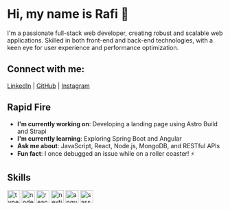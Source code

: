 # Hi, my name is Rafi 👋

I'm a passionate full-stack web developer, creating robust and scalable web applications. Skilled in both front-end and back-end technologies, with a keen eye for user experience and performance optimization. 

## Connect with me:
[LinkedIn](https://www.linkedin.com/in/rahmat-rafi-indarayani-37890b23b) | [GitHub](https://github.com/rahmatrafii) | [Instagram](https://www.instagram.com/raht.rafi)

## Rapid Fire

- **I'm currently working on**: Developing a landing page using Astro Build and Strapi
- **I'm currently learning**: Exploring Spring Boot and Angular
- **Ask me about**: JavaScript, React, Node.js, MongoDB, and RESTful APIs
- **Fun fact**: I once debugged an issue while on a roller coaster! ⚡

## Skills

<img src="https://cdn.jsdelivr.net/gh/devicons/devicon/icons/typescript/typescript-original.svg" width="30" height="30" alt="typescript"> <img src="https://cdn.jsdelivr.net/gh/devicons/devicon/icons/nodejs/nodejs-original.svg" width="30" height="30" alt="nodejs"> <img src="https://cdn.jsdelivr.net/gh/devicons/devicon/icons/react/react-original.svg" width="30" height="30" alt="react"> <img src="https://cdn.jsdelivr.net/gh/devicons/devicon/icons/nextjs/nextjs-original.svg" width="30" height="30" alt="nextjs"> <img src="https://cdn.jsdelivr.net/gh/devicons/devicon/icons/angularjs/angularjs-original.svg" width="30" height="30" alt="angularjs"> <img src="https://cdn.jsdelivr.net/gh/devicons/devicon/icons/sass/sass-original.svg" width="30" height="30" alt="sass">


